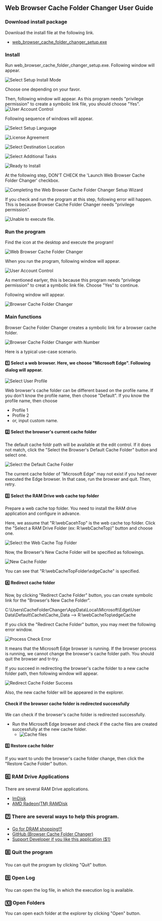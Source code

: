 ## Web Browser Cache Folder Changer User Guide

### Download install package

Download the install file at the following link.

*   [web\_browser\_cache\_folder\_changer\_setup.exe](https://github.com/kmscom/Browser-Cache-Folder-Changer/blob/main/Release/web_browser_cache_folder_changer_setup.exe)

### Install
Run web\_browser\_cache\_folder\_changer\_setup.exe.
Following window will appear.

![Select Setup Install Mode](image/1.%20install_1.png)

Choose one depending on your favor.

Then, following window will appear. As this program needs "privilege permission" to create a symbolic link file, you should choose "Yes".
![User Account Control](image/1.%20install_2.png)

Following sequence of windows will appear.

![Select Setup Language](image/1.%20install_3.png)

![License Agreement](image/1.%20install_4.png)

![Select Destination Location](image/1.%20install_5.png)

![Select Additional Tasks](image/1.%20install_6.png)

![Ready to Install](image/1.%20install_7.png)

At the following step, DON'T CHECK the 'Launch Web Browser Cache Folder Changer' checkbox.

![Completing the Web Browser Cache Folder Changer Setup Wizard](image/1.%20install_8.png)

If you check and run the program at this step, following error will happen. This is because Browser Cache Folder Changer needs "privilege permission".

![Unable to execute file.](image/1.%20install_9.png)

### Run the program
Find the icon at the desktop and execute the program!

![Web Browser Cache Folder Changer](image/2.%20execute.png)

When you run the program, following window will appear.

![User Account Control](image/1.%20install_2.png)

As mentioned earlyer, this is because this program needs "privilege permission" to creat a symbolic link file. Choose "Yes" to continue.

Following window will appear.

![Browser Cache Folder Changer](image/3.%20main_1.png)

### Main functions
Browser Cache Folder Changer creates a symbolic link for a browser cache folder.

![Browser Cache Folder Changer with Number](image/3.%20main_2.png)

Here is a typical use-case scenario.

#### 1️⃣ Select a web browser. Here, we choose "Microsoft Edge". Following dialog will appear.

![Select User Profile](image/3.%20main_3.png)

Web browser's cache folder can be different based on the profile name.
If you don't know the profile name, then choose "Default".
If you know the profile name, then choose
- Profile 1
- Profile 2
- or, input custom name.

#### 2️⃣ Select the browser's current cache folder
The default cache foldr path will be available at the edit control. If it does not match, click the "Select the Browser's Default Cache Folder" button and select one.

![Select the Default Cache Folder](image/3.%20main_4.png)

The current cache folder of "Microsoft Edge" may not exist if you had never executed the Edge browser. In that case, run the browser and quit. Then, retry.

#### 3️⃣ Select the RAM Drive web cache top folder
Prepare a web cache top folder. You need to install the RAM drive application and configure in advance.

Here, we assume that "R:\webCacehTop\" is the web cache top folder.
Click the "Select a RAM Drive Folder (ex: R:\webCacheTop)" button and choose one.

![Select the Web Cache Top Folder](image/3.%20main_5.png)

Now, the Browser's New Cache Folder will be specified as followings.

![New Cache Folder](image/3.%20main_6.png)

You can see that "R:\webCacheTopFolder\edgeCache" is specified.

#### 4️⃣ Redirect cache folder
Now, by clicking "Redirect Cache Folder" button, you can create symbolic link for the "Browser's New Cache Folder".

C:\Users\CacheFolderChanger\AppData\Local\Microsoft\Edge\User Data\Default\Cache\Cache_Data
-->
R:\webCacheTop\edgeCache

If you click the "Redirect Cache Folder" button, you may meet the following error window.

![Process Check Error](image/3.%20main_7.png)

It means that the Microsoft Edge browser is running. If the browser process is running, we cannot change the browser's cache folder path. You should quit the browser and tr-try.

If you succeed in redirecting the browser's cache folder to a new cache folder path, then following window will appear.

![Redirect Cache Folder Success](image/3.%20main_8.png)

Also, the new cache folder will be appeared in the explorer.

#### Check if the browser cache folder is redirected successfully
We can check if the browser's cache folder is redirected successfully.
- Run the Microsoft Edge browser and check if the cache files are created successfully at the new cache folder.
    - ![Cache files](image/3.%20main_9.png)

#### 5️⃣ Restore cache folder
If you want to undo the browser's cache folder change, then click the "Restore Cache Folder" button.


### 6️⃣ RAM Drive Applications
There are several RAM Drive applications.
- [ImDisk](https://sourceforge.net/projects/imdisk-toolkit/)
- [AMD Radeon(TM) RAMDisk](https://www.radeonramdisk.com/software_downloads.php)

### 7️⃣ There are several ways to help this program.
- [Go for DRAM shopping!!!](https://semiconductor.samsung.com/dram/ddr/ddr5/?cid=us_pd_ppc_google_b2b_none_sem-b2b_text_b2b_samsung%20ddr5&utm_source=google&utm_medium=pd_ppc&utm_campaign=us_b2b_none_sem-b2b&utm_content=text_b2b&utm_term=samsung%20ddr5&gad_source=1)
- [GitHub (Browser Cache Folder Changer)](https://github.com/kmscom/Browser-Cache-Folder-Changer)
- [Support Developer if you like this application ($1)](https://www.paypal.com/paypalme/CacheFolderChanger?country.x=US&locale.x=en_US)

### 8️⃣ Quit the program
You can quit the program by clicking "Quit" button.

### 9️⃣ Open Log
You can open the log file, in which the execution log is available.

### 🔟 Open Folders
You can open each folder at the explorer by clicking "Open" button.
